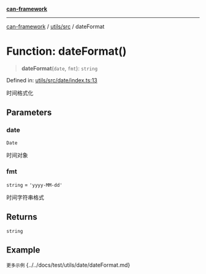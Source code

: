 [**can-framework**](../../../README.md)

***

[can-framework](../../../modules.md) / [utils/src](../README.md) / dateFormat

# Function: dateFormat()

> **dateFormat**(`date`, `fmt`): `string`

Defined in: [utils/src/date/index.ts:13](https://github.com/acanowl/acanowl-framework/blob/803929d309daee638a276dd80756bc2cc91479c5/packages/utils/src/date/index.ts#L13)

时间格式化

## Parameters

### date

`Date`

时间对象

### fmt

`string` = `'yyyy-MM-dd'`

时间字符串格式

## Returns

`string`

## Example

```更多示例```
{../../docs/test/utils/date/dateFormat.md}

